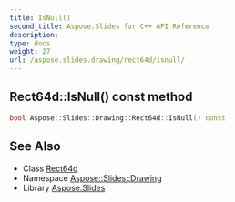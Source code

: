```yaml
---
title: IsNull()
second_title: Aspose.Slides for C++ API Reference
description: 
type: docs
weight: 27
url: /aspose.slides.drawing/rect64d/isnull/
---
```

## Rect64d::IsNull() const method




```cpp
bool Aspose::Slides::Drawing::Rect64d::IsNull() const
```

## See Also

* Class [Rect64d](../)
* Namespace [Aspose::Slides::Drawing](../../)
* Library [Aspose.Slides](../../../)